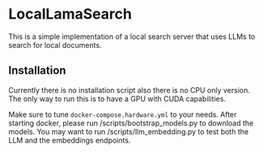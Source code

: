 # LocalLamaSearch

This is a simple implementation of a local search server that uses LLMs to search for local documents.

## Installation
Currently there is no installation script also there is no CPU only version. 
The only way to run this is to have a GPU with CUDA capabilities.

Make sure to tune `docker-compose.hardware.yml` to your needs. 
After starting docker, please run /scripts/bootstrap_models.py to download the models.
You may want to run /scripts/llm_embedding.py to test both the LLM and the embeddings endpoints.